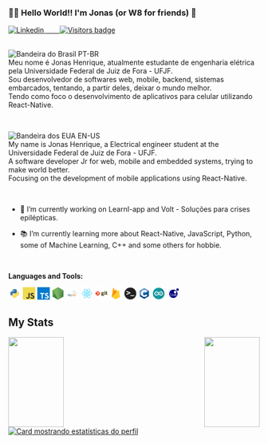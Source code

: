 ### :man_technologist: Hello World!! I'm Jonas (or W8 for friends) 👋


<div align="left">
  <a href="https://www.linkedin.com/in/jonas-henrique-97ab68180/">
      <img src="https://img.shields.io/badge/-LinkedIn-blue?style=flat-square&logo=Linkedin&logoColor=white&link=https://www.linkedin.com/in/jonas-henrique-97ab68180/" alt="Linkedin" />
  </a>

  <a href="https://badges.pufler.dev">
    <img src="https://badges.pufler.dev/visits/W8jonas/W8jonas" alt="Visitors badge" />
  </a>
</div>

</br>

<img height=15 alt="Bandeira do Brasil" src="https://user-images.githubusercontent.com/39463872/117911655-8b8c0980-b2b4-11eb-9291-403c6f7f8a4d.png" /> PT-BR </br>
Meu nome é Jonas Henrique, atualmente estudante de engenharia elétrica pela Universidade Federal de Juiz de Fora - UFJF. </br>
Sou desenvolvedor de softwares web, mobile, backend, sistemas embarcados, tentando, a partir deles, deixar o mundo melhor. </br>
Tendo como foco o desenvolvimento de aplicativos para celular utilizando React-Native. </br>

</br>

<img height=15 alt="Bandeira dos EUA" src="https://image.freepik.com/vetores-gratis/ilustracao-de-bandeira-eua_53876-18165.jpg" /> EN-US </br>
My name is Jonas Henrique, a Electrical engineer student at the Universidade Federal de Juiz de Fora - UFJF. </br>
A software developer Jr for web, mobile and embedded systems, trying to make world better. </br>
Focusing on the development of mobile applications using React-Native. </br>

</br>

- 🚀 I’m currently working on LearnI-app and Volt - Soluções para crises epilépticas.

- 📚 I’m currently learning more about React-Native, JavaScript, Python, some of Machine Learning, C++ and some others for hobbie.

</br>

**Languages and Tools:**

<code><img height="25" src="https://raw.githubusercontent.com/github/explore/80688e429a7d4ef2fca1e82350fe8e3517d3494d/topics/python/python.png"></code>
<code><img height="25" src="https://raw.githubusercontent.com/github/explore/80688e429a7d4ef2fca1e82350fe8e3517d3494d/topics/javascript/javascript.png"></code>
<code><img height="25" src="https://raw.githubusercontent.com/github/explore/80688e429a7d4ef2fca1e82350fe8e3517d3494d/topics/typescript/typescript.png"></code>
<code><img height="25" src="https://raw.githubusercontent.com/github/explore/80688e429a7d4ef2fca1e82350fe8e3517d3494d/topics/nodejs/nodejs.png"></code>
<code><img height="25" src="https://raw.githubusercontent.com/github/explore/80688e429a7d4ef2fca1e82350fe8e3517d3494d/topics/mysql/mysql.png"></code>
<code><img height="25" src="https://raw.githubusercontent.com/github/explore/80688e429a7d4ef2fca1e82350fe8e3517d3494d/topics/react/react.png"></code>
<code><img height="25" src="https://raw.githubusercontent.com/github/explore/80688e429a7d4ef2fca1e82350fe8e3517d3494d/topics/git/git.png"></code>
<code><img height="25" src="https://raw.githubusercontent.com/github/explore/80688e429a7d4ef2fca1e82350fe8e3517d3494d/topics/firebase/firebase.png"></code>
<code><img height="25" src="https://raw.githubusercontent.com/github/explore/80688e429a7d4ef2fca1e82350fe8e3517d3494d/topics/terminal/terminal.png"></code>
<code><img height="25" src="https://raw.githubusercontent.com/github/explore/80688e429a7d4ef2fca1e82350fe8e3517d3494d/topics/c/c.png"></code>
<code><img height="25" src="https://raw.githubusercontent.com/github/explore/80688e429a7d4ef2fca1e82350fe8e3517d3494d/topics/arduino/arduino.png"></code>
<code><img height="25" src="https://raw.githubusercontent.com/github/explore/80688e429a7d4ef2fca1e82350fe8e3517d3494d/topics/lua/lua.png"></code>

## My Stats

<p align="left">
  <a href="https://github.com/W8jonas/github-readme-stats">
    <img align="left" height="180px" width="47%" src="https://github-readme-stats.vercel.app/api?username=W8jonas&layout=compact&show_icons=true&theme=solarized-dark" />
  </a>
</p>
<p align="right">
  <a href="https://github.com/W8jonas/convoychat">
    <img align="right" height="180px" width="47%" src="https://github-readme-stats.vercel.app/api/top-langs/?username=W8jonas&layout=compact&theme=solarized-dark&hide=HTML,Jupyter Notebook, Tex" />
  </a>
</p>

[![Card mostrando estatísticas do perfil](https://github-profile-summary-cards.vercel.app/api/cards/profile-details?username=W8jonas&theme=solarized_dark)](#)

 
